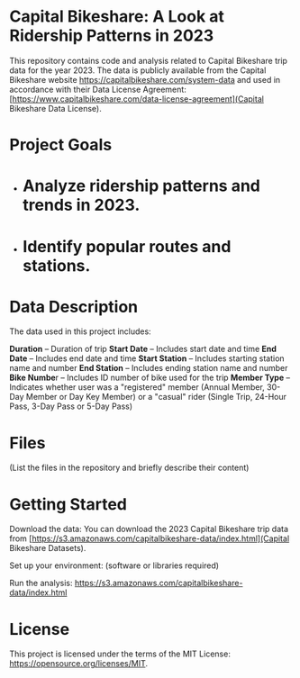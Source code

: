 # Capital Bikeshare: A Look at Ridership Patterns in 2023

This repository contains code and analysis related to Capital Bikeshare trip data for the year 2023. The data is publicly available from the Capital Bikeshare website https://capitalbikeshare.com/system-data and used in accordance with their Data License Agreement: [https://www.capitalbikeshare.com/data-license-agreement](Capital Bikeshare Data License).

# Project Goals
- # Analyze ridership patterns and trends in 2023.
- # Identify popular routes and stations.

# Data Description

The data used in this project includes:

**Duration** – Duration of trip
**Start Date** – Includes start date and time
**End Date** – Includes end date and time
**Start Station** – Includes starting station name and number
**End Station** – Includes ending station name and number
**Bike Numbe**r – Includes ID number of bike used for the trip
**Member Type** – Indicates whether user was a "registered" member (Annual Member, 30-Day Member or Day Key Member) or a "casual" rider (Single Trip, 24-Hour Pass, 3-Day Pass or 5-Day Pass)

# Files
(List the files in the repository and briefly describe their content)

# Getting Started
Download the data: You can download the 2023 Capital Bikeshare trip data from [https://s3.amazonaws.com/capitalbikeshare-data/index.html](Capital Bikeshare Datasets).

Set up your environment: (software or libraries required)

Run the analysis: https://s3.amazonaws.com/capitalbikeshare-data/index.html

# License
This project is licensed under the terms of the MIT License: https://opensource.org/licenses/MIT.

